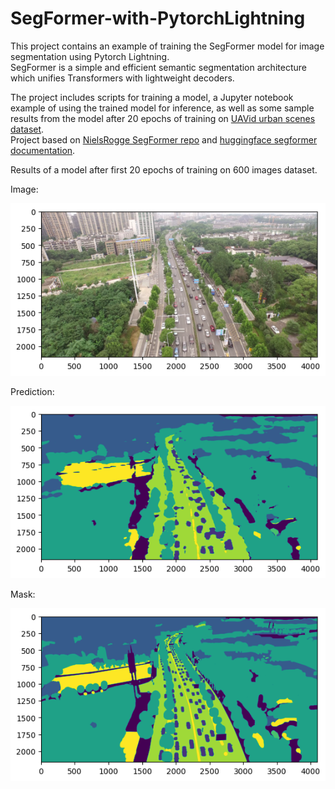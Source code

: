 # SegFormer-with-PytorchLightning

This project contains an example of training the SegFormer model for image segmentation using Pytorch Lightning. \
SegFormer is a simple and efficient semantic segmentation architecture which unifies Transformers with lightweight decoders.

The project includes scripts for training a model, a Jupyter notebook example of using the trained model for inference, 
as well as some sample results from the model after 20 epochs of training on [UAVid urban scenes dataset](https://www.kaggle.com/datasets/dasmehdixtr/uavid-v1). \
Project based on 
[NielsRogge SegFormer repo](https://github.com/NielsRogge/Transformers-Tutorials/blob/master/SegFormer/README.md)
and [huggingface segformer documentation](https://huggingface.co/docs/transformers/model_doc/segformer).


Results of a model after first 20 epochs of training on 600 images dataset.

Image:

![Image](data/image1.png)

Prediction:

![Image](data/prediction1.png)

Mask:

![Image](data/mask1.png)
